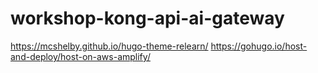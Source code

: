 # workshop-kong-api-ai-gateway

https://mcshelby.github.io/hugo-theme-relearn/
https://gohugo.io/host-and-deploy/host-on-aws-amplify/




